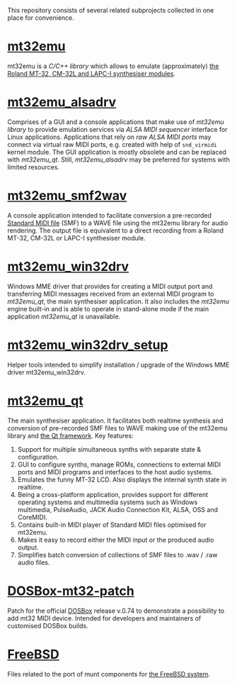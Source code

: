 This repository consists of several related subprojects collected in one place
for convenience.

# [mt32emu](https://github.com/munt/munt/tree/master/mt32emu)

mt32emu is a _C/C++ library_ which allows to emulate (approximately) [the Roland
MT-32, CM-32L and LAPC-I synthesiser
modules](https://en.wikipedia.org/wiki/Roland_MT-32).

# [mt32emu_alsadrv](https://github.com/munt/munt/tree/master/mt32emu_alsadrv)

Comprises of a GUI and a console applications that make use of _mt32emu library_
to provide emulation services via *ALSA MIDI sequencer* interface for Linux
applications. Applications that rely on *raw ALSA MIDI ports* may connect via
virtual raw MIDI ports, e.g. created with help of `snd_virmidi` kernel module.
The GUI application is mostly obsolete and can be replaced with _mt32emu_qt_.
Still, _mt32emu_alsadrv_ may be preferred for systems with limited resources.

# [mt32emu_smf2wav](https://github.com/munt/munt/tree/master/mt32emu_smf2wav)

A console application intended to facilitate conversion a pre-recorded [Standard
MIDI file](https://www.midi.org/specifications-old/item/standard-midi-files-smf)
(SMF) to a WAVE file using the mt32emu library for audio rendering. The output
file is equivalent to a direct recording from a Roland MT-32, CM-32L or LAPC-I
synthesiser module.

# [mt32emu_win32drv](https://github.com/munt/munt/tree/master/mt32emu_win32drv)

Windows MME driver that provides for creating a MIDI output port and
transferring MIDI messages received from an external MIDI program to _mt32emu_qt_,
the main synthesiser application. It also includes the _mt32emu_ engine built-in
and is able to operate in stand-alone mode if the main application _mt32emu_qt_
is unavailable.

# [mt32emu_win32drv_setup](https://github.com/munt/munt/tree/master/mt32emu_win32drv_setup)

Helper tools intended to simplify installation / upgrade of the Windows MME
driver mt32emu_win32drv.

# [mt32emu_qt](https://github.com/munt/munt/tree/master/mt32emu_qt)

The main synthesiser application. It facilitates both realtime synthesis and
conversion of pre-recorded SMF files to WAVE making use of the mt32emu library
and [the Qt framework](https://www.qt.io/). Key features:

1. Support for multiple simultaneous synths with separate state & configuration.
2. GUI to configure synths, manage ROMs, connections to external MIDI ports and
   MIDI programs and interfaces to the host audio systems.
3. Emulates the funny MT-32 LCD. Also displays the internal synth state in
   realtime.
4. Being a cross-platform application, provides support for different operating
   systems and multimedia systems such as Windows multimedia, PulseAudio, JACK
   Audio Connection Kit, ALSA, OSS and CoreMIDI.
5. Contains built-in MIDI player of Standard MIDI files optimised for mt32emu.
6. Makes it easy to record either the MIDI input or the produced audio output.
7. Simplifies batch conversion of collections of SMF files to .wav / .raw audio
   files.

# [DOSBox-mt32-patch](https://github.com/munt/munt/tree/master/DOSBox-mt32-patch)

Patch for the official [DOSBox](https://www.dosbox.com/) release v.0.74 to
demonstrate a possibility to add mt32 MIDI device. Intended for developers and
maintainers of customised DOSBox builds.

# [FreeBSD](https://github.com/munt/munt/tree/master/FreeBSD)

Files related to the port of munt components for [the FreeBSD
system](https://www.freebsd.org/).
